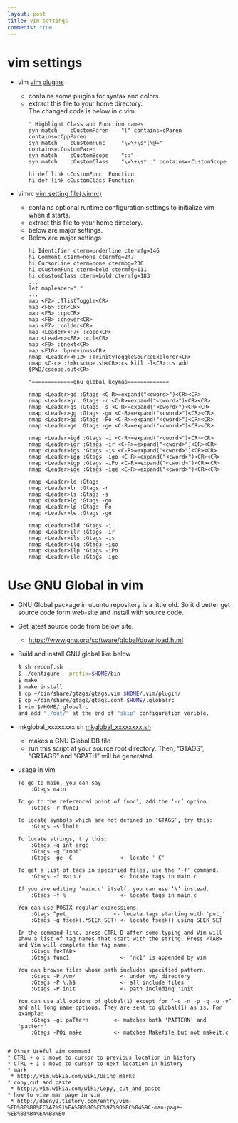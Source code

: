 ```yaml
---
layout: post
title: vim settings
comments: true
---
```


# vim settings

* vim 
[vim plugins]( /assets/files/vim_plugin.tar.gz "vim plugin files")
  * contains some plugins for syntax and colors.
  * extract this file to your home directory.  
    The changed code is below in c.vim.
    ```vim
    " Highlight Class and Function names 
    syn match    cCustomParen    "(" contains=cParen contains=cCppParen 
    syn match    cCustomFunc     "\w\+\s*(\@=" contains=cCustomParen 
    syn match    cCustomScope    "::" 
    syn match    cCustomClass    "\w\+\s*::" contains=cCustomScope 
 
    hi def link cCustomFunc  Function 
    hi def link cCustomClass Function 
    ```

* vimrc [vim setting file(.vimrc)](/assets/files/vimrc.tar.gz ".vimrc file")
  * contains optional runtime configuration settings to initialize vim when it starts.
  * extract this file to your home directory.
  * below are major settings.
  * Below are major settings
    ```vim
    hi Identifier cterm=underline ctermfg=146
    hi Comment cterm=none ctermfg=247
    hi CursorLine cterm=none ctermbg=236
    hi cCustomFunc cterm=bold ctermfg=111
    hi cCustomClass cterm=bold ctermfg=183
    ...
    let mapleader=","
    ...
    map <F2> :TlistToggle<CR>
    map <F6> :cn<CR>
    map <F5> :cp<CR>
    map <F8> :cnewer<CR>
    map <F7> :colder<CR>
    map <Leader><F7> :cope<CR>
    map <Leader><F8> :ccl<CR>
    map <F9> :bnext<CR>
    map <F10> :bprevious<CR>
    nmap <Leader><F12> :TrinityToggleSourceExplorer<CR>
    nmap <C-c> :!mkcscope.sh<CR>:cs kill -l<CR>:cs add $PWD/cscope.out<CR>
     
    "=============gnu global keymap=============
     
    nmap <Leader>gd :Gtags <C-R>=expand("<cword>")<CR><CR>
    nmap <Leader>gr :Gtags -r <C-R>=expand("<cword>")<CR><CR>
    nmap <Leader>gs :Gtags -s <C-R>=expand("<cword>")<CR><CR>
    nmap <Leader>gg :Gtags -go <C-R>=expand("<cword>")<CR><CR>
    nmap <Leader>gp :Gtags -Po <C-R>=expand("<cword>")<CR><CR>
    nmap <Leader>ge :Gtags -ge <C-R>=expand("<cword>")<CR><CR>
     
    nmap <Leader>igd :Gtags -i <C-R>=expand("<cword>")<CR><CR>
    nmap <Leader>igr :Gtags -ir <C-R>=expand("<cword>")<CR><CR>
    nmap <Leader>igs :Gtags -is <C-R>=expand("<cword>")<CR><CR>
    nmap <Leader>igg :Gtags -igo <C-R>=expand("<cword>")<CR><CR>
    nmap <Leader>igp :Gtags -iPo <C-R>=expand("<cword>")<CR><CR>
    nmap <Leader>ige :Gtags -ige <C-R>=expand("<cword>")<CR><CR>
     
    nmap <Leader>ld :Gtags
    nmap <Leader>lr :Gtags -r
    nmap <Leader>ls :Gtags -s
    nmap <Leader>lg :Gtags -go
    nmap <Leader>lp :Gtags -Po
    nmap <Leader>le :Gtags -ge
     
    nmap <Leader>ild :Gtags -i
    nmap <Leader>ilr :Gtags -ir
    nmap <Leader>ils :Gtags -is
    nmap <Leader>ilg :Gtags -igo
    nmap <Leader>ilp :Gtags -iPo
    nmap <Leader>ile :Gtags -ige
    ```


# Use GNU Global in vim

* GNU Global package in ubuntu repository is a little old. So it'd better get source code form web-site and install with source code.
* Get latest source code from below site.
  * https://www.gnu.org/software/global/download.html
* Build and install GNU global like below
    ```bash
    $ sh reconf.sh
    $ ./configure --prefix=$HOME/bin
    $ make
    $ make install
    $ cp ~/bin/share/gtags/gtags.vim $HOME/.vim/plugin/
    $ cp ~/bin/share/gtags/gtags.conf $HOME/.globalrc
    $ vim $/HOME/.globalrc
    and add ",/out/" at the end of "skip" configuration varible.
    ```

* mkglobal_xxxxxxxx.sh [mkglobal_xxxxxxxx.sh]( /assets/files/mkglobal.sh.tar.gz "mkglobal.tar.gz")
  * makes a GNU Global DB file
  * run this script at your source root directory. Then, “GTAGS”, “GRTAGS” and “GPATH” will be generated.
* usage in vim
    ```vim
    To go to main, you can say
        :Gtags main
    
    To go to the referenced point of func1, add the ‘-r’ option.
        :Gtags -r func1
     
    To locate symbols which are not defined in ‘GTAGS’, try this:
        :Gtags -s lbolt
     
    To locate strings, try this:
        :Gtags -g int argc
        :Gtags -g "root"
        :Gtags -ge -C               <- locate '-C'
     
    To get a list of tags in specified files, use the ‘-f’ command.
        :Gtags -f main.c            <- locate tags in main.c
     
    If you are editing ‘main.c’ itself, you can use ‘%’ instead.
        :Gtags -f %                 <- locate tags in main.c
     
    You can use POSIX regular expressions.
        :Gtags ^put_              <- locate tags starting with 'put_'
        :Gtags -g fseek(.*SEEK_SET) <- locate fseek() using SEEK_SET
     
    In the command line, press CTRL-D after some typing and Vim will show a list of tag names that start with the string. Press <TAB> and Vim will complete the tag name.
        :Gtags fu<TAB>
        :Gtags func1                <- 'nc1' is appended by vim
     
    You can browse files whose path includes specified pattern.
        :Gtags -P /vm/              <- under vm/ directory
        :Gtags -P \.h$              <- all include files
        :Gtags -P init              <- path including 'init'
     
    You can use all options of global(1) except for ‘-c -n -p -q -u -v’ and all long name options. They are sent to global(1) as is. For example:
        :Gtags -gi paTtern        <- matches both 'PATTERN' and 'pattern'
        :Gtags -POi make          <- matches Makefile but not makeit.c
 ```    

# Other Useful vim command
* CTRL + o : move to cursor to previous location in history
* CTRL + I : move to cursor to next location in history
* mark
  * http://vim.wikia.com/wiki/Using_marks
* copy,cut and paste
  * http://vim.wikia.com/wiki/Copy,_cut_and_paste
* how to view man page in vim
  * http://daeny2.tistory.com/entry/vim-%ED%8E%B8%EC%A7%91%EA%B8%B0%EC%97%90%EC%84%9C-man-page-%EB%B3%B4%EA%B8%B0

